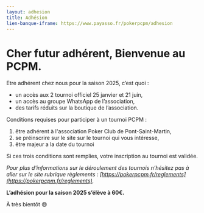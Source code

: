 ```yaml
---
layout: adhesion
title: Adhésion
lien-banque-iframe: https://www.payasso.fr/pokerpcpm/adhesion
---
```


# Cher futur adhérent, Bienvenue au PCPM.
Etre adhérent chez nous pour la saison 2025, c’est quoi :
* un accès aux 2 tournoi officiel 25 janvier et 21 juin,
* un accès au groupe WhatsApp de l’association,
* des tarifs réduits sur la boutique de l’association.

Conditions requises pour participer à un tournoi PCPM :
1. être adhérent à l'association Poker Club de Pont-Saint-Martin,
2. se préinscrire sur le site sur le tournoi qui vous intéresse,
3. être majeur a la date du tournoi

Si ces trois conditions sont remplies, votre inscription au tournoi est validée.

_Pour plus d'informations sur le déroulement des tournois n’hésitez pas à aller sur le site rubrique règlements : [https://pokerpcpm.fr/reglements](https://pokerpcpm.fr/reglements)._

**L’adhésion pour la saison 2025 s’élève à 60€.**

À très bientôt 😄
